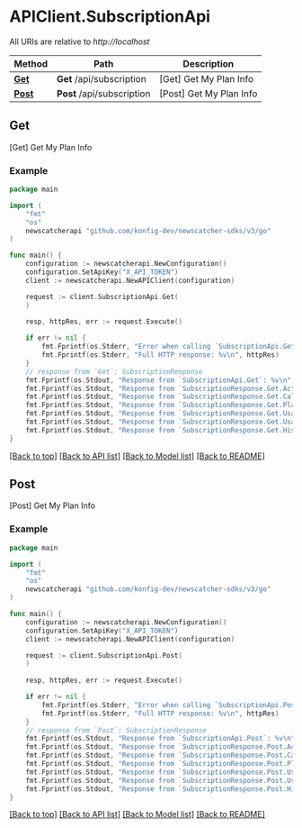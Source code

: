 # APIClient.SubscriptionApi

All URIs are relative to *http://localhost*

Method | Path | Description
------------- | ------------- | -------------
[**Get**](SubscriptionApi.md#Get) | **Get** /api/subscription | [Get] Get My Plan Info
[**Post**](SubscriptionApi.md#Post) | **Post** /api/subscription | [Post] Get My Plan Info



## Get

[Get] Get My Plan Info



### Example

```go
package main

import (
    "fmt"
    "os"
    newscatcherapi "github.com/konfig-dev/newscatcher-sdks/v3/go"
)

func main() {
    configuration := newscatcherapi.NewConfiguration()
    configuration.SetApiKey("X_API_TOKEN")
    client := newscatcherapi.NewAPIClient(configuration)

    request := client.SubscriptionApi.Get(
    )
    
    resp, httpRes, err := request.Execute()

    if err != nil {
        fmt.Fprintf(os.Stderr, "Error when calling `SubscriptionApi.Get``: %v\n", err)
        fmt.Fprintf(os.Stderr, "Full HTTP response: %v\n", httpRes)
    }
    // response from `Get`: SubscriptionResponse
    fmt.Fprintf(os.Stdout, "Response from `SubscriptionApi.Get`: %v\n", resp)
    fmt.Fprintf(os.Stdout, "Response from `SubscriptionResponse.Get.Active`: %v\n", resp.Active)
    fmt.Fprintf(os.Stdout, "Response from `SubscriptionResponse.Get.CallsPerSeconds`: %v\n", *resp.CallsPerSeconds)
    fmt.Fprintf(os.Stdout, "Response from `SubscriptionResponse.Get.PlanName`: %v\n", resp.PlanName)
    fmt.Fprintf(os.Stdout, "Response from `SubscriptionResponse.Get.UsageAssignedCalls`: %v\n", *resp.UsageAssignedCalls)
    fmt.Fprintf(os.Stdout, "Response from `SubscriptionResponse.Get.UsageRemainingCalls`: %v\n", *resp.UsageRemainingCalls)
    fmt.Fprintf(os.Stdout, "Response from `SubscriptionResponse.Get.HistoricalDays`: %v\n", *resp.HistoricalDays)
}
```

[[Back to top]](#) [[Back to API list]](../README.md#documentation-for-api-endpoints)
[[Back to Model list]](../README.md#documentation-for-models)
[[Back to README]](../README.md)


## Post

[Post] Get My Plan Info



### Example

```go
package main

import (
    "fmt"
    "os"
    newscatcherapi "github.com/konfig-dev/newscatcher-sdks/v3/go"
)

func main() {
    configuration := newscatcherapi.NewConfiguration()
    configuration.SetApiKey("X_API_TOKEN")
    client := newscatcherapi.NewAPIClient(configuration)

    request := client.SubscriptionApi.Post(
    )
    
    resp, httpRes, err := request.Execute()

    if err != nil {
        fmt.Fprintf(os.Stderr, "Error when calling `SubscriptionApi.Post``: %v\n", err)
        fmt.Fprintf(os.Stderr, "Full HTTP response: %v\n", httpRes)
    }
    // response from `Post`: SubscriptionResponse
    fmt.Fprintf(os.Stdout, "Response from `SubscriptionApi.Post`: %v\n", resp)
    fmt.Fprintf(os.Stdout, "Response from `SubscriptionResponse.Post.Active`: %v\n", resp.Active)
    fmt.Fprintf(os.Stdout, "Response from `SubscriptionResponse.Post.CallsPerSeconds`: %v\n", *resp.CallsPerSeconds)
    fmt.Fprintf(os.Stdout, "Response from `SubscriptionResponse.Post.PlanName`: %v\n", resp.PlanName)
    fmt.Fprintf(os.Stdout, "Response from `SubscriptionResponse.Post.UsageAssignedCalls`: %v\n", *resp.UsageAssignedCalls)
    fmt.Fprintf(os.Stdout, "Response from `SubscriptionResponse.Post.UsageRemainingCalls`: %v\n", *resp.UsageRemainingCalls)
    fmt.Fprintf(os.Stdout, "Response from `SubscriptionResponse.Post.HistoricalDays`: %v\n", *resp.HistoricalDays)
}
```

[[Back to top]](#) [[Back to API list]](../README.md#documentation-for-api-endpoints)
[[Back to Model list]](../README.md#documentation-for-models)
[[Back to README]](../README.md)

